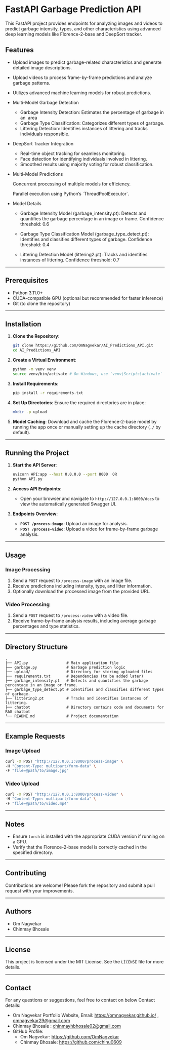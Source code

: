 # FastAPI Garbage Prediction API

This FastAPI project provides endpoints for analyzing images and videos to predict garbage intensity, types, and other characteristics using advanced deep learning models like Florence-2-base and DeepSort tracker.

## Features

- Upload images to predict garbage-related characteristics and generate detailed image descriptions.
- Upload videos to process frame-by-frame predictions and analyze garbage patterns.
- Utilizes advanced machine learning models for robust predictions.
- Multi-Model Garbage Detection
  - Garbage Intensity Detection: Estimates the percentage of garbage in an  area
  * Garbage Type Classification: Categorizes different types of garbage.
  - Littering Detection: Identifies instances of littering and tracks individuals responsible.
- DeepSort Tracker Integration
  - &#x20;Real-time object tracking for seamless monitoring.
  - &#x20;Face detection for identifying individuals involved in littering.
  - &#x20;Smoothed results using majority voting for robust classification.
- Multi-Model Predictions

  &#x20;Concurrent processing of multiple models for efficiency.

  &#x20;Parallel execution using Python’s \`ThreadPoolExecutor\`.
- Model Details
  - Garbage Intensity Model (garbage\_intensity.pt): Detects and quantifies the garbage percentage in an image or frame.
    Confidence threshold: 0.6

  - Garbage Type Classification Model (garbage\_type\_detect.pt): Identifies and classifies different types of garbage.
    Confidence threshold: 0.4

  - Littering Detection Model (littering2.pt): Tracks and identifies instances of littering. Confidence threshold: 0.7

---

## Prerequisites

- Python 3.11.0+
- CUDA-compatible GPU (optional but recommended for faster inference)
- Git (to clone the repository)

---

## Installation

1. **Clone the Repository**:

   ```bash
   git clone https://github.com/OmNagvekar/AI_Predictions_API.git
   cd AI_Predictions_API
   ```

2. **Create a Virtual Environment**:

   ```bash
   python -m venv venv
   source venv/bin/activate # On Windows, use `venv\Scripts\activate`
   ```

3. **Install Requirements**:


   ```bash
   pip install -r requirements.txt
   ```

4. **Set Up Directories**:
   Ensure the required directories are in place:

   ```bash
   mkdir -p upload
   ```

5. **Model Caching**:
   Download and cache the Florence-2-base model by running the app once or manually setting up the cache directory (`./` by default).

---

## Running the Project

1. **Start the API Server**:

   ```bash
   uvicorn API:app --host 0.0.0.0 --port 8000  OR
   python API.py
   ```

2. **Access API Endpoints**:

   - Open your browser and navigate to `http://127.0.0.1:8000/docs` to view the automatically generated Swagger UI.

3. **Endpoints Overview**:

   - **`POST /process-image`**: Upload an image for analysis.
   - **`POST /process-video`**: Upload a video for frame-by-frame garbage analysis.

---

## Usage

### Image Processing

1. Send a `POST` request to `/process-image` with an image file.
2. Receive predictions including intensity, type, and litter information.
3. Optionally download the processed image from the provided URL.

### Video Processing

1. Send a `POST` request to `/process-video` with a video file.
2. Receive frame-by-frame analysis results, including average garbage percentages and type statistics.

---

## Directory Structure

```plaintext
.
├── API.py                 # Main application file
├── garbage.py             # Garbage prediction logic
├── upload/                # Directory for storing uploaded files
├── requirements.txt       # Dependencies (to be added later)
├── garbage_intensity.pt   # Detects and quantifies the garbage percentage in an image or frame.
├── garbage_type_detect.pt # Identifies and classifies different types of garbage.
├── littering2.pt          # Tracks and identifies instances of littering.
├── chatbot                # Directory contains code and documents for RAG chatbot
└── README.md              # Project documentation
```

---

## Example Requests

### Image Upload
```bash
curl -X POST "http://127.0.0.1:8000/process-image" \
-H "Content-Type: multipart/form-data" \
-F "file=@path/to/image.jpg"
```

### Video Upload
```bash
curl -X POST "http://127.0.0.1:8000/process-video" \
-H "Content-Type: multipart/form-data" \
-F "file=@path/to/video.mp4"
```

---

## Notes

- Ensure `torch` is installed with the appropriate CUDA version if running on a GPU.
- Verify that the Florence-2-base model is correctly cached in the specified directory.

---

## Contributing

Contributions are welcome! Please fork the repository and submit a pull request with your improvements.

---

## Authors
- Om Nagvekar
- Chinmay Bhosale

---

## License

This project is licensed under the MIT License. See the `LICENSE` file for more details.


---

## Contact
For any questions or suggestions, feel free to contact on below Contact details:

- Om Nagvekar Portfolio Website, Email: https://omnagvekar.github.io/ , omnagvekar29@gmail.com
- Chinmay Bhosale : chinmayhbhosale02@gmail.com
- GitHub Profile:
   - Om Nagvekar: https://github.com/OmNagvekar
   - Chinmay Bhosale: https://github.com/chinu0609
